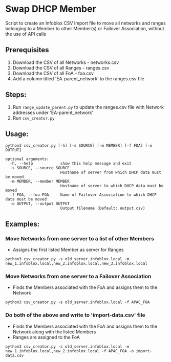 # Swap DHCP Member
Script to create an Infoblox CSV Import file to move all networks and ranges belonging to a Member to other Member(s) or Failover Association, without the use of API calls

## Prerequisites
1. Download the CSV of all Networks - networks.csv
2. Download the CSV of all Ranges - ranges.csv
3. Download the CSV of all FoA - foa.csv
4. Add a column titled 'EA-parent_network' to the ranges.csv file

## Steps:
1. Run `range_update_parent.py` to update the ranges.csv file with Network addresses under 'EA-parent_network'
2. Run `csv_creator.py`

## Usage:
```
python3 csv_creator.py [-h] [-s SOURCE] [-m MEMBER] [-f FOA] [-o OUTPUT]

optional arguments:
  -h, --help            show this help message and exit
  -s SOURCE, --source SOURCE
                        Hostname of server from which DHCP data must be moved
  -m MEMBER, --member MEMBER
                        Hostname of server to which DHCP data must be moved
  -f FOA, --foa FOA     Name of Failover Association to which DHCP data must be moved
  -o OUTPUT, --output OUTPUT
                        Output filename (Default: output.csv)
```

## Examples:

### Move Networks from one server to a list of other Members
- Assigns the first listed Member as server for Ranges
```
python3 csv_creator.py -s old_server.infoblox.local -m new_1.infoblox.local,new_2.infoblox.local,new_3.infoblox.local
```

### Move Networks from one server to a Failover Association
- Finds the Members associated with the FoA and assigns them to the Network
```
python3 csv_creator.py -s old_server.infoblox.local -f APAC_FOA
```

### Do both of the above and write to 'import-data.csv' file
- Finds the Members associated with the FoA and assigns them to the Network along with the listed Members
- Ranges are assigned to the FoA
```
python3 csv_creator.py -s old_server.infoblox.local -m new_1.infoblox.local,new_2.infoblox.local -f APAC_FOA -o import-data.csv
```

